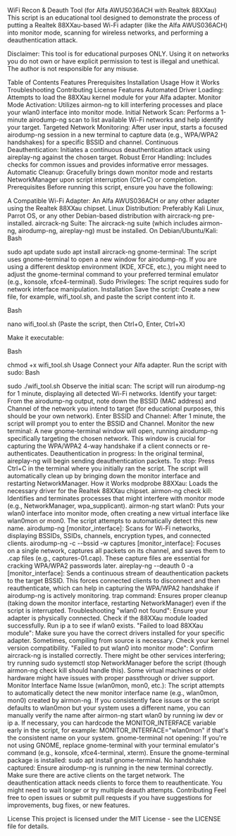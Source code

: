WiFi Recon & Deauth Tool (for Alfa AWUS036ACH with Realtek 88XXau)
This script is an educational tool designed to demonstrate the process of putting a Realtek 88XXau-based Wi-Fi adapter (like the Alfa AWUS036ACH) into monitor mode, scanning for wireless networks, and performing a deauthentication attack.

Disclaimer: This tool is for educational purposes ONLY. Using it on networks you do not own or have explicit permission to test is illegal and unethical. The author is not responsible for any misuse.

Table of Contents
Features
Prerequisites
Installation
Usage
How it Works
Troubleshooting
Contributing
License
Features
Automated Driver Loading: Attempts to load the 88XXau kernel module for your Alfa adapter.
Monitor Mode Activation: Utilizes airmon-ng to kill interfering processes and place your wlan0 interface into monitor mode.
Initial Network Scan: Performs a 1-minute airodump-ng scan to list available Wi-Fi networks and help identify your target.
Targeted Network Monitoring: After user input, starts a focused airodump-ng session in a new terminal to capture data (e.g., WPA/WPA2 handshakes) for a specific BSSID and channel.
Continuous Deauthentication: Initiates a continuous deauthentication attack using aireplay-ng against the chosen target.
Robust Error Handling: Includes checks for common issues and provides informative error messages.
Automatic Cleanup: Gracefully brings down monitor mode and restarts NetworkManager upon script interruption (Ctrl+C) or completion.
Prerequisites
Before running this script, ensure you have the following:

A Compatible Wi-Fi Adapter: An Alfa AWUS036ACH or any other adapter using the Realtek 88XXau chipset.
Linux Distribution: Preferably Kali Linux, Parrot OS, or any other Debian-based distribution with aircrack-ng pre-installed.
aircrack-ng Suite: The aircrack-ng suite (which includes airmon-ng, airodump-ng, aireplay-ng) must be installed.
On Debian/Ubuntu/Kali:
Bash

sudo apt update
sudo apt install aircrack-ng
gnome-terminal: The script uses gnome-terminal to open a new window for airodump-ng. If you are using a different desktop environment (KDE, XFCE, etc.), you might need to adjust the gnome-terminal command to your preferred terminal emulator (e.g., konsole, xfce4-terminal).
Sudo Privileges: The script requires sudo for network interface manipulation.
Installation
Save the script:
Create a new file, for example, wifi_tool.sh, and paste the script content into it.

Bash

nano wifi_tool.sh
(Paste the script, then Ctrl+O, Enter, Ctrl+X)

Make it executable:

Bash

chmod +x wifi_tool.sh
Usage
Connect your Alfa adapter.
Run the script with sudo:
Bash

sudo ./wifi_tool.sh
Observe the initial scan: The script will run airodump-ng for 1 minute, displaying all detected Wi-Fi networks.
Identify your target: From the airodump-ng output, note down the BSSID (MAC address) and Channel of the network you intend to target (for educational purposes, this should be your own network).
Enter BSSID and Channel: After 1 minute, the script will prompt you to enter the BSSID and Channel.
Monitor the new terminal: A new gnome-terminal window will open, running airodump-ng specifically targeting the chosen network. This window is crucial for capturing the WPA/WPA2 4-way handshake if a client connects or re-authenticates.
Deauthentication in progress: In the original terminal, aireplay-ng will begin sending deauthentication packets.
To stop: Press Ctrl+C in the terminal where you initially ran the script. The script will automatically clean up by bringing down the monitor interface and restarting NetworkManager.
How it Works
modprobe 88XXau: Loads the necessary driver for the Realtek 88XXau chipset.
airmon-ng check kill: Identifies and terminates processes that might interfere with monitor mode (e.g., NetworkManager, wpa_supplicant).
airmon-ng start wlan0: Puts your wlan0 interface into monitor mode, often creating a new virtual interface like wlan0mon or mon0. The script attempts to automatically detect this new name.
airodump-ng [monitor_interface]: Scans for Wi-Fi networks, displaying BSSIDs, SSIDs, channels, encryption types, and connected clients.
airodump-ng -c <channel> --bssid <bssid> -w captures [monitor_interface]: Focuses on a single network, captures all packets on its channel, and saves them to .cap files (e.g., captures-01.cap). These capture files are essential for cracking WPA/WPA2 passwords later.
aireplay-ng --deauth 0 -a <bssid> [monitor_interface]: Sends a continuous stream of deauthentication packets to the target BSSID. This forces connected clients to disconnect and then reauthenticate, which can help in capturing the WPA/WPA2 handshake if airodump-ng is actively monitoring.
trap command: Ensures proper cleanup (taking down the monitor interface, restarting NetworkManager) even if the script is interrupted.
Troubleshooting
"wlan0 not found":
Ensure your adapter is physically connected.
Check if the 88XXau module loaded successfully.
Run ip a to see if wlan0 exists.
"Failed to load 88XXau module":
Make sure you have the correct drivers installed for your specific adapter. Sometimes, compiling from source is necessary.
Check your kernel version compatibility.
"Failed to put wlan0 into monitor mode":
Confirm aircrack-ng is installed correctly.
There might be other services interfering; try running sudo systemctl stop NetworkManager before the script (though airmon-ng check kill should handle this).
Some virtual machines or older hardware might have issues with proper passthrough or driver support.
Monitor Interface Name Issue (wlan0mon, mon0, etc.):
The script attempts to automatically detect the new monitor interface name (e.g., wlan0mon, mon0) created by airmon-ng.
If you consistently face issues or the script defaults to wlan0mon but your system uses a different name, you can manually verify the name after airmon-ng start wlan0 by running iw dev or ip a.
If necessary, you can hardcode the MONITOR_INTERFACE variable early in the script, for example: MONITOR_INTERFACE="wlan0mon" if that's the consistent name on your system.
gnome-terminal not opening:
If you're not using GNOME, replace gnome-terminal with your terminal emulator's command (e.g., konsole, xfce4-terminal, xterm).
Ensure the gnome-terminal package is installed: sudo apt install gnome-terminal.
No handshake captured:
Ensure airodump-ng is running in the new terminal correctly.
Make sure there are active clients on the target network. The deauthentication attack needs clients to force them to reauthenticate.
You might need to wait longer or try multiple deauth attempts.
Contributing
Feel free to open issues or submit pull requests if you have suggestions for improvements, bug fixes, or new features.

License
This project is licensed under the MIT License - see the LICENSE file for details.

